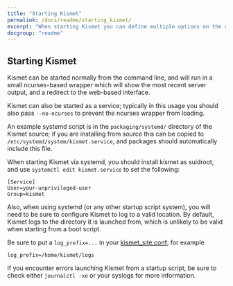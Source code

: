 ```yaml
---
title: "Starting Kismet"
permalink: /docs/readme/starting_kismet/
excerpt: "When starting Kismet you can define multiple options on the command line, config files, or perform many operations via the web interface."
docgroup: "readme"
---
```


## Starting Kismet

Kismet can be started normally from the command line, and will run in a small ncurses-based wrapper which will show the most recent server output, and a redirect to the web-based interface.

Kismet can also be started as a service; typically in this usage you should also pass `--no-ncurses` to prevent the ncurses wrapper from loading.

An example systemd script is in the `packaging/systemd/` directory of the Kismet source; if you are installing from source this can be copied to `/etc/systemd/system/kismet.service`, and packages should automatically include this file.

When starting Kismet via systemd, you should install kismet as suidroot, and use `systemctl edit kismet.service` to set the following:

```
[Service]
User=your-unprivileged-user
Group=kismet
```

Also, when using systemd (or any other startup script system), you will need to be sure to configure Kismet to log to a valid location.  By default, Kismet logs to the directory it is launched from, which is unlikely to be valid when starting from a boot script.

Be sure to put a `log_prefix=...` in your [kismet_site.conf](https://www.kismetwireless.net/docs/readme/config_files/#configuration-override-files---kismet_siteconf); for example

```
log_prefix=/home/kismet/logs
```

If you encounter errors launching Kismet from a startup script, be sure to check either `journalctl -xe` or your syslogs for more information.


